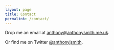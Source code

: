 ```yaml
---
layout: page
title: Contact
permalink: /contact/
---
```

Drop me an email at [anthony@anthonysmith.me.uk](mailto:anthony@anthonysmith.me.uk).

Or find me on Twitter [@anthonyjsmith](https://twitter.com/anthonyjsmith).
